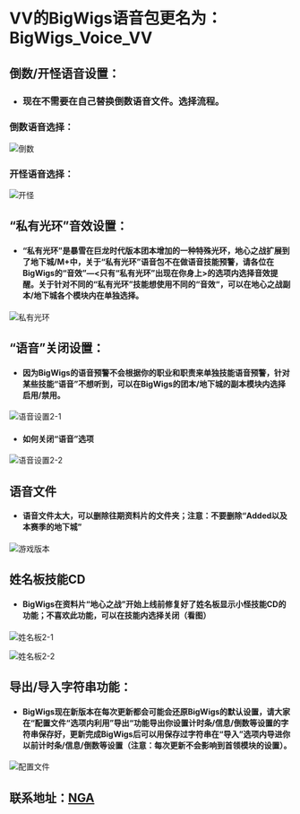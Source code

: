 #  VV的BigWigs语音包更名为：BigWigs_Voice_VV


##   倒数/开怪语音设置：

- ### 现在不需要在自己替换倒数语音文件。选择流程。
### 倒数语音选择：
![倒数](https://github.com/user-attachments/assets/b421b2fc-7c0d-41eb-a2eb-3434e796ea5e)
### 开怪语音选择：
![开怪](https://github.com/user-attachments/assets/2127c046-9138-46b0-a502-381f48fc48a7)



## “私有光环”音效设置：

- #### “私有光环”是暴雪在巨龙时代版本团本增加的一种特殊光环，地心之战扩展到了地下城/M+中，关于“私有光环”语音包不在做语音技能预警，请各位在BigWigs的“音效”—<只有“私有光环”出现在你身上>的选项内选择音效提醒。关于针对不同的“私有光环”技能想使用不同的“音效“，可以在地心之战副本/地下城各个模块内在单独选择。

![私有光环](https://github.com/user-attachments/assets/4fde7f88-536b-4cd8-aa34-0cff1fa49b95)



## “语音”关闭设置：
- #### 因为BigWigs的语音预警不会根据你的职业和职责来单独技能语音预警，针对某些技能“语音”不想听到，可以在BigWigs的团本/地下城的副本模块内选择启用/禁用。

![语音设置2-1](https://github.com/user-attachments/assets/dbd6849d-a72a-4529-bb0c-0d97176583e4)

- #### 如何关闭“语音”选项

![语音设置2-2](https://github.com/user-attachments/assets/d63b8fcd-1734-4109-994d-24a922029ce1)



## 语音文件
- #### 语音文件太大，可以删除往期资料片的文件夹；注意：不要删除“Added以及本赛季的地下城”

![游戏版本](https://github.com/user-attachments/assets/238965bd-28b5-46b3-9774-ad660bf64315)



## 姓名板技能CD
- #### BigWigs在资料片“地心之战”开始上线前修复好了姓名板显示小怪技能CD的功能；不喜欢此功能，可以在技能内选择关闭（看图）

![姓名板2-1](https://github.com/user-attachments/assets/27032078-3b61-4d67-ada1-5eee6c8fe812)

![姓名板2-2](https://github.com/user-attachments/assets/2a5af363-1d70-429f-a0f5-9b7aeb405145)



## 导出/导入字符串功能：
- #### BigWigs现在新版本在每次更新都会可能会还原BigWigs的默认设置，请大家在“配置文件“选项内利用”导出“功能导出你设置计时条/信息/倒数等设置的字符串保存好，更新完成BigWigs后可以用保存过字符串在“导入”选项内导进你以前计时条/信息/倒数等设置（注意：每次更新不会影响到首领模块的设置）。

![配置文件](https://github.com/user-attachments/assets/6b9c0094-8ed3-4750-975c-d07c5bbf80cd)



## 联系地址：[NGA](https://nga.178.com/read.php?tid=15396176&_fp=3)
